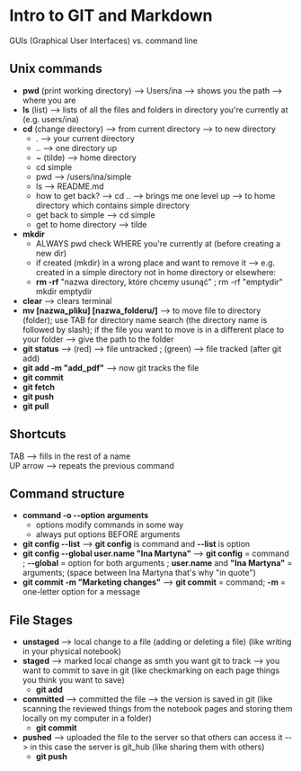 # Intro to GIT and Markdown

GUIs (Graphical User Interfaces) vs. command line
  
## **Unix commands**<br>
* **pwd** (print working directory) --> Users/ina --> shows you the path --> where you are<br>
* **ls** (list) --> lists of all the files and folders in directory you're currently at (e.g. users/ina)<br>
* **cd** (change directory) --> from current directory --> to new directory<br>
    -  . --> your current directory<br>
    - .. --> one directory up<br>
    - ~ (tilde) --> home directory<br>
    - cd simple<br>
    - pwd --> /users/ina/simple<br>
    - ls --> README.md<br>
    - how to get back? --> cd .. --> brings me one level up --> to home directory which contains simple directory<br>
    - get back to simple --> cd simple<br>
    - get to home directory --> tilde<br>
* **mkdir**<br>
    - ALWAYS pwd check WHERE you're currently at (before creating a new dir)<br>
    - if created (mkdir) in a wrong place and want to remove it --> e.g. created in a simple directory not in home directory or elsewhere:<br>
    - **rm -rf** "nazwa directory, które chcemy usunąć" ; rm -rf "emptydir"<br>
      mkdir emptydir<br>
* **clear** --> clears terminal<br>
* **mv [nazwa_pliku] [nazwa_folderu/]** --> to move file to directory (folder); use TAB for directory name search (the directory name is followed by slash); if the file you want to move is in a different place to your folder --> give the path to the folder<br>
* **git status** --> (red) --> file untracked ; (green) --> file tracked (after git add)
* **git add -m "add_pdf"** --> now git tracks the file
* **git commit**<br>
* **git fetch**<br>
* **git push**<br>
* **git pull**<br>

     
## **Shortcuts**<br>
  TAB --> fills in the rest of a name<br>
  UP arrow --> repeats the previous command<br>

## Command structure<br>
- **command -o --option arguments**<br>
  - options modify commands in some way
  - always put options BEFORE arguments
- **git config --list** --> **git config** is command and **--list** is option<br>
- **git config --global user.name "Ina Martyna"** --> **git config** = command ; **--global** = option for both arguments ; **user.name** and **"Ina Martyna"** = arguments; (space between Ina Martyna that's why "in quote")<br>
- **git commit -m "Marketing changes"** --> **git commit** = command; **-m** = one-letter option for a message<br>

## File Stages <br>
- **unstaged** --> local change to a file (adding or deleting a file) (like writing in your physical notebook)<br>
- **staged** --> marked local change as smth you want git to track --> you want to commit to save in git (like checkmarking on each page things you think you want to save)<br>
  * **git add**<br>
- **committed** --> committed the file --> the version is saved in git (like scanning the reviewed things from the notebook pages and storing them locally on my computer in a folder) <br>
  * **git commit**<br>
- **pushed** --> uploaded the file to the server so that others can access it --> in this case the server is git_hub (like sharing them with others) <br>
  * **git push** <br>



  









  
